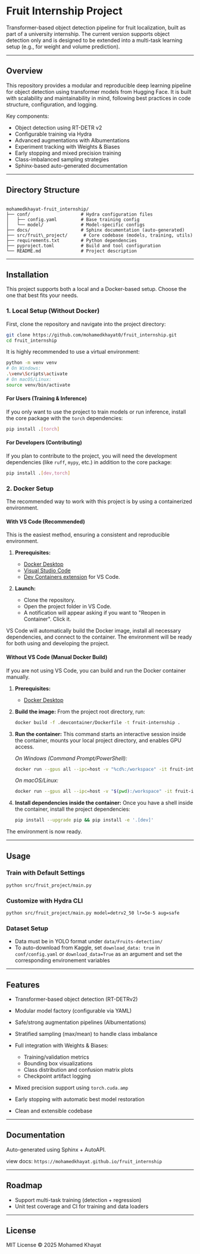# Fruit Internship Project

Transformer-based object detection pipeline for fruit localization, built as part of a university internship. The current version supports object detection only and is designed to be extended into a multi-task learning setup (e.g., for weight and volume prediction).

---

## Overview

This repository provides a modular and reproducible deep learning pipeline for object detection using transformer models from Hugging Face. It is built with scalability and maintainability in mind, following best practices in code structure, configuration, and logging.

Key components:
- Object detection using RT-DETR v2
- Configurable training via Hydra
- Advanced augmentations with Albumentations
- Experiment tracking with Weights & Biases
- Early stopping and mixed precision training
- Class-imbalanced sampling strategies
- Sphinx-based auto-generated documentation

---

## Directory Structure

```

mohamedkhayat-fruit_internship/
├── conf/                   # Hydra configuration files
│   ├── config.yaml         # Base training config
│   └── model/              # Model-specific configs
├── docs/                   # Sphinx documentation (auto-generated)
├── src/fruit\_project/      # Core codebase (models, training, utils)
├── requirements.txt        # Python dependencies
├── pyproject.toml          # Build and tool configuration
└── README.md               # Project description

````

---

## Installation

This project supports both a local and a Docker-based setup. Choose the one that best fits your needs.

### 1. Local Setup (Without Docker)

First, clone the repository and navigate into the project directory:

```bash
git clone https://github.com/mohamedkhayat0/fruit_internship.git
cd fruit_internship
```

It is highly recommended to use a virtual environment:
```bash
python -m venv venv
# On Windows:
.\venv\Scripts\activate
# On macOS/Linux:
source venv/bin/activate
```

#### For Users (Training & Inference)
If you only want to use the project to train models or run inference, install the core package with the `torch` dependencies:
```bash
pip install .[torch]
```

#### For Developers (Contributing)
If you plan to contribute to the project, you will need the development dependencies (like `ruff`, `mypy`, etc.) in addition to the core package:
```bash
pip install .[dev,torch]
```

### 2. Docker Setup

The recommended way to work with this project is by using a containerized environment.

#### With VS Code (Recommended)
This is the easiest method, ensuring a consistent and reproducible environment.

1.  **Prerequisites:**
    *   [Docker Desktop](https://www.docker.com/products/docker-desktop/)
    *   [Visual Studio Code](https://code.visualstudio.com/)
    *   [Dev Containers extension](https://marketplace.visualstudio.com/items?itemName=ms-vscode-remote.remote-containers) for VS Code.

2.  **Launch:**
    *   Clone the repository.
    *   Open the project folder in VS Code.
    *   A notification will appear asking if you want to "Reopen in Container". Click it.

VS Code will automatically build the Docker image, install all necessary dependencies, and connect to the container. The environment will be ready for both using and developing the project.

#### Without VS Code (Manual Docker Build)
If you are not using VS Code, you can build and run the Docker container manually.

1.  **Prerequisites:**
    *   [Docker Desktop](https://www.docker.com/products/docker-desktop/)

2.  **Build the image:**
    From the project root directory, run:
    ```bash
    docker build -f .devcontainer/Dockerfile -t fruit-internship .
    ```

3.  **Run the container:**
    This command starts an interactive session inside the container, mounts your local project directory, and enables GPU access.

    *On Windows (Command Prompt/PowerShell):*
    ```bash
    docker run --gpus all --ipc=host -v "%cd%:/workspace" -it fruit-internship bash
    ```

    *On macOS/Linux:*
    ```bash
    docker run --gpus all --ipc=host -v "$(pwd):/workspace" -it fruit-internship bash
    ```

4.  **Install dependencies inside the container:**
    Once you have a shell inside the container, install the project dependencies:
    ```bash
    pip install --upgrade pip && pip install -e '.[dev]'
    ```
The environment is now ready.


---

## Usage

### Train with Default Settings

```bash
python src/fruit_project/main.py
```

### Customize with Hydra CLI

```bash
python src/fruit_project/main.py model=detrv2_50 lr=5e-5 aug=safe
```

### Dataset Setup

* Data must be in YOLO format under `data/Fruits-detection/`
* To auto-download from Kaggle, set `download_data: true` in `conf/config.yaml` or `download_data=True` as an argument and set the corresponding environement variables

---

## Features

* Transformer-based object detection (RT-DETRv2)
* Modular model factory (configurable via YAML)
* Safe/strong augmentation pipelines (Albumentations)
* Stratified sampling (max/mean) to handle class imbalance
* Full integration with Weights & Biases:

  * Training/validation metrics
  * Bounding box visualizations
  * Class distribution and confusion matrix plots
  * Checkpoint artifact logging

* Mixed precision support using `torch.cuda.amp`
* Early stopping with automatic best model restoration
* Clean and extensible codebase

---

## Documentation

Auto-generated using Sphinx + AutoAPI.

view docs:
`https://mohamedkhayat.github.io/fruit_internship`

---

## Roadmap

* Support multi-task training (detection + regression)
* Unit test coverage and CI for training and data loaders

---

## License

MIT License © 2025 Mohamed Khayat

